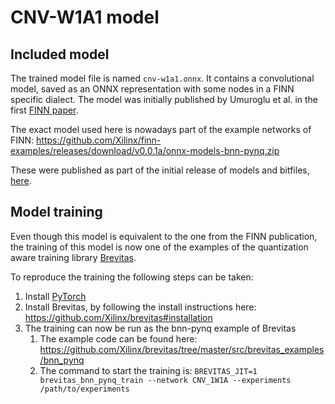 # CNV-W1A1 model

## Included model
The trained model file is named ``cnv-w1a1.onnx``. 
It contains a convolutional model, 
saved as an ONNX representation with some nodes in a FINN specific dialect.
The model was initially published by Umuroglu et al. in the first [FINN paper](https://arxiv.org/abs/1612.07119).

The exact model used here is nowadays part of the example networks of FINN: https://github.com/Xilinx/finn-examples/releases/download/v0.0.1a/onnx-models-bnn-pynq.zip

These were published as part of the initial release of models and bitfiles, [here](https://github.com/Xilinx/finn-examples/releases/tag/v0.0.1a).


## Model training
Even though this model is equivalent to the one from the FINN publication, 
the training of this model is now one of the examples of the quantization
aware training library [Brevitas](https://github.com/Xilinx/brevitas).

To reproduce the training the following steps can be taken:
1. Install [PyTorch](https://pytorch.org/get-started/locally/)
2. Install Brevitas, by following the install instructions here: https://github.com/Xilinx/brevitas#installation
3. The training can now be run as the bnn-pynq example of Brevitas
   1. The example code can be found here: https://github.com/Xilinx/brevitas/tree/master/src/brevitas_examples/bnn_pynq
   2. The command to start the training is: ``BREVITAS_JIT=1 brevitas_bnn_pynq_train --network CNV_1W1A --experiments /path/to/experiments``
